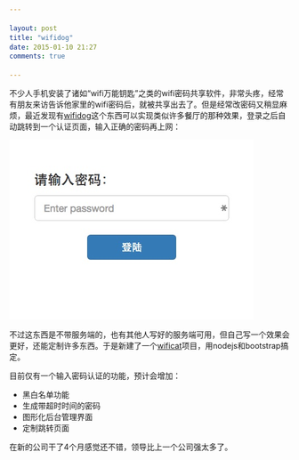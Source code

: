 ```yaml
---

layout: post
title: "wifidog"
date: 2015-01-10 21:27
comments: true

---
```

不少人手机安装了诸如“wifi万能钥匙”之类的wifi密码共享软件，非常头疼，经常有朋友来访告诉他家里的wifi密码后，就被共享出去了。但是经常改密码又稍显麻烦，最近发现有[wifidog](http://dev.wifidog.org/)这个东西可以实现类似许多餐厅的那种效果，登录之后自动跳转到一个认证页面，输入正确的密码再上网：

![wifidog](/media/pic/wifidog.jpg)

不过这东西是不带服务端的，也有其他人写好的服务端可用，但自己写一个效果会更好，还能定制许多东西。于是新建了一个[wificat](https://github.com/gyteng/wificat)项目，用nodejs和bootstrap搞定。

目前仅有一个输入密码认证的功能，预计会增加：

* 黑白名单功能
* 生成带超时时间的密码
* 图形化后台管理界面
* 定制跳转页面

在新的公司干了4个月感觉还不错，领导比上一个公司强太多了。